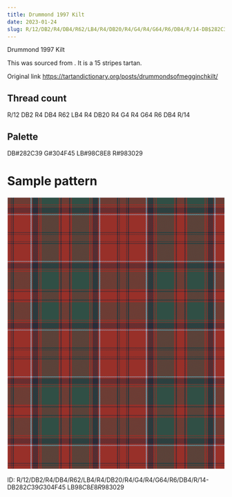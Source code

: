 ```yaml
---
title: Drummond 1997 Kilt
date: 2023-01-24
slug: R/12/DB2/R4/DB4/R62/LB4/R4/DB20/R4/G4/R4/G64/R6/DB4/R/14-DB$282C39 G$304F45 LB$98C8E8 R$983029
---
```

Drummond 1997 Kilt

This was sourced from <no value>.  It is a 15 stripes tartan.

Original link https://tartandictionary.org/posts/drummondsofmegginchkilt/

## Thread count
R/12 DB2 R4 DB4 R62 LB4 R4 DB20 R4 G4 R4 G64 R6 DB4 R/14

## Palette
DB#282C39 G#304F45 LB#98C8E8 R#983029

# Sample pattern

![Tartan detail](tartan.png "R/12 DB2 R4 DB4 R62 LB4 R4 DB20 R4 G4 R4 G64 R6 DB4 R/14 tartan")

ID: R/12/DB2/R4/DB4/R62/LB4/R4/DB20/R4/G4/R4/G64/R6/DB4/R/14-DB$282C39 G$304F45 LB$98C8E8 R$983029